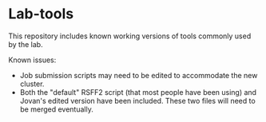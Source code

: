 # Lab-tools

This repository includes known working versions of tools commonly used by the lab.

Known issues:

- Job submission scripts may need to be edited to accommodate the new cluster.
- Both the "default" RSFF2 script (that most people have been using) and Jovan's edited version have been included. These two files will need to be merged eventually.

